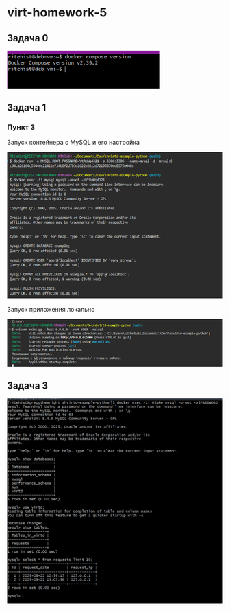 # virt-homework-5

## Задача 0

![alt text](https://github.com/ritehist/virt-homework-5/blob/main/media/0.PNG?raw=true)

## Задача 1

### Пункт 3

Запуск контейнера с MySQL и его настройка

![alt text](https://github.com/ritehist/virt-homework-5/blob/main/media/1.PNG?raw=true)

Запуск приложения локально

![alt text](https://github.com/ritehist/virt-homework-5/blob/main/media/2.PNG?raw=true)

## Задача 3

![alt text](https://github.com/ritehist/virt-homework-5/blob/main/media/3.PNG?raw=true)